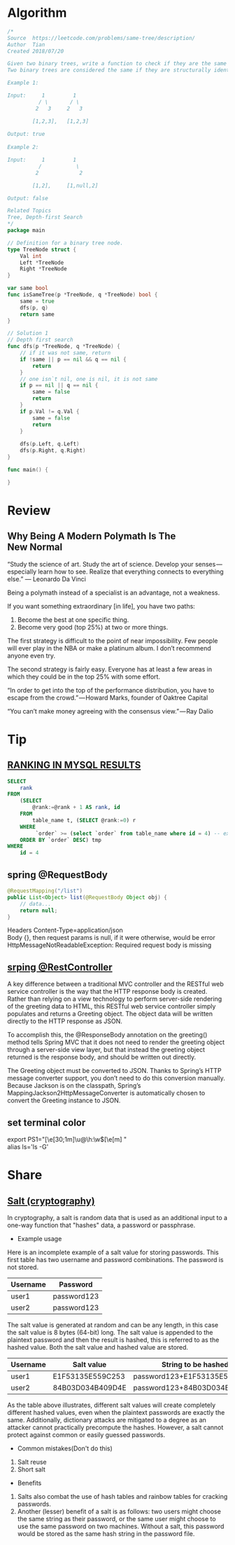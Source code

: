 # Algorithm

```Go
/*
Source  https://leetcode.com/problems/same-tree/description/
Author  Tian
Created 2018/07/20

Given two binary trees, write a function to check if they are the same or not.
Two binary trees are considered the same if they are structurally identical and the nodes have the same value.

Example 1:

Input:     1         1
          / \       / \
         2   3     2   3

        [1,2,3],   [1,2,3]
        
Output: true
        
Example 2:

Input:     1         1
          /           \
         2             2

        [1,2],     [1,null,2]

Output: false

Related Topics 
Tree, Depth-first Search
*/
package main

// Definition for a binary tree node.
type TreeNode struct {
    Val int
    Left *TreeNode
    Right *TreeNode
}

var same bool
func isSameTree(p *TreeNode, q *TreeNode) bool {
    same = true
    dfs(p, q)
    return same
}

// Solution 1
// Depth first search
func dfs(p *TreeNode, q *TreeNode) {
    // if it was not same, return
    if !same || p == nil && q == nil {
        return
    }
    // one isn`t nil, one is nil, it is not same
    if p == nil || q == nil {
        same = false
        return
    }
    if p.Val != q.Val {
        same = false
        return
    }
    
    dfs(p.Left, q.Left)
    dfs(p.Right, q.Right)
}

func main() {

}
```

# Review

## Why Being A Modern Polymath Is The New Normal

“Study the science of art. Study the art of science. Develop your senses — especially learn how to see. Realize that everything connects to everything else.” — Leonardo Da Vinci

Being a polymath instead of a specialist is an advantage, not a weakness.

If you want something extraordinary [in life], you have two paths:
1. Become the best at one specific thing.
2. Become very good (top 25%) at two or more things.

The first strategy is difficult to the point of near impossibility. Few people will ever play in the NBA or make a platinum album. I don’t recommend anyone even try.

The second strategy is fairly easy. Everyone has at least a few areas in which they could be in the top 25% with some effort. 

“In order to get into the top of the performance distribution, you have to escape from the crowd.” — Howard Marks, founder of Oaktree Capital 

“You can’t make money agreeing with the consensus view.” — Ray Dalio


# Tip

## [RANKING IN MYSQL RESULTS](https://stackoverflow.com/questions/2520357/mysql-get-row-number-on-select)
```SQL
SELECT 
    rank
FROM
    (SELECT 
        @rank:=@rank + 1 AS rank, id
    FROM
        table_name t, (SELECT @rank:=0) r
    WHERE
         `order` >= (select `order` from table_name where id = 4) -- exclude id =4 after data
    ORDER BY `order` DESC) tmp
WHERE
    id = 4
```

## spring @RequestBody

```Java
@RequestMapping("/list")
public List<Object> list(@RequestBody Object obj) {
    // data...
    return null;
}
```
Headers Content-Type=application/json <br/>
Body {}, then request params is null, if it were otherwise, would be error HttpMessageNotReadableException: Required request body is missing

## [srping @RestController](https://spring.io/guides/gs/rest-service-cors/#_create_a_resource_controller)

A key difference between a traditional MVC controller and the RESTful web service controller is the way that the HTTP response body is created. Rather than relying on a view technology to perform server-side rendering of the greeting data to HTML, this RESTful web service controller simply populates and returns a Greeting object. The object data will be written directly to the HTTP response as JSON.

To accomplish this, the @ResponseBody annotation on the greeting() method tells Spring MVC that it does not need to render the greeting object through a server-side view layer, but that instead the greeting object returned is the response body, and should be written out directly.

The Greeting object must be converted to JSON. Thanks to Spring’s HTTP message converter support, you don’t need to do this conversion manually. Because Jackson is on the classpath, Spring’s MappingJackson2HttpMessageConverter is automatically chosen to convert the Greeting instance to JSON.

## set terminal color

export PS1="\[\e[30;1m\]\u@\h:\w\$\[\e[m\] " <br/>
alias ls='ls -G'

# Share

## [Salt (cryptography)](https://en.wikipedia.org/wiki/Salt_(cryptography))

In cryptography, a salt is random data that is used as an additional input to a one-way function that "hashes" data, a password or passphrase.

* Example usage

Here is an incomplete example of a salt value for storing passwords. This first table has two username and password combinations. The password is not stored.

Username | Password
--- | ---
user1 | password123
user2 | password123

The salt value is generated at random and can be any length, in this case the salt value is 8 bytes (64-bit) long. The salt value is appended to the plaintext password and then the result is hashed, this is referred to as the hashed value. Both the salt value and hashed value are stored.

Username | Salt value | String to be hashed | Hashed value = SHA256 (Password + Salt value)
--- | --- | --- | ---
user1 | E1F53135E559C253 | password123+E1F53135E559C253 | 72AE25495A7981C40622D49F9A52E4F1565C90F048F59027BD9C8C8900D5C3D8
user2 | 84B03D034B409D4E | password123+84B03D034B409D4E | B4B6603ABC670967E99C7E7F1389E40CD16E78AD38EB1468EC2AA1E62B8BED3A

As the table above illustrates, different salt values will create completely different hashed values, even when the plaintext passwords are exactly the same. Additionally, dictionary attacks are mitigated to a degree as an attacker cannot practically precompute the hashes. However, a salt cannot protect against common or easily guessed passwords.

* Common mistakes(Don't do this)

1. Salt reuse
2. Short salt

* Benefits

1. Salts also combat the use of hash tables and rainbow tables for cracking passwords.
2. Another (lesser) benefit of a salt is as follows: two users might choose the same string as their password, or the same user might choose to use the same password on two machines. Without a salt, this password would be stored as the same hash string in the password file.
